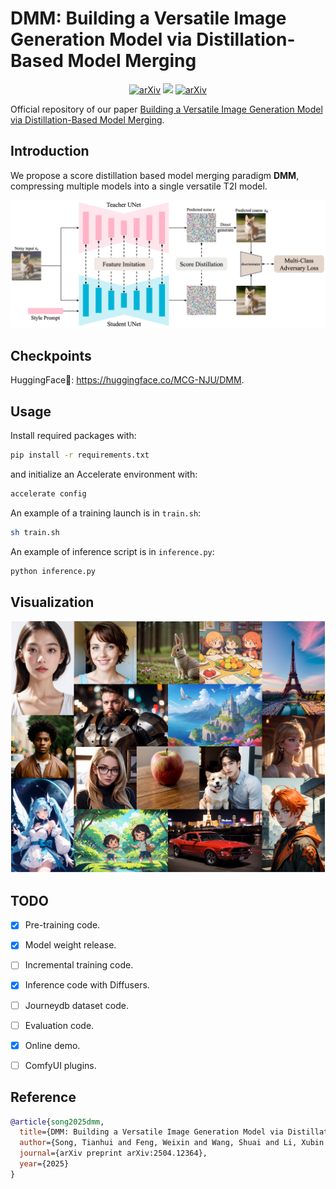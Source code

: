# DMM: Building a Versatile Image Generation Model via Distillation-Based Model Merging

<div style="text-align: center;">
  <a href="https://arxiv.org/abs/2504.12364"><img src="https://img.shields.io/badge/arXiv-2504.12364-b31b1b.svg" alt="arXiv"></a>
  <a href="https://huggingface.co/MCG-NJU/DMM"><img src="https://img.shields.io/badge/%F0%9F%A4%97%20Hugging%20Face-Model-blue"></a>
  <a href="https://huggingface.co/spaces/MCG-NJU/DMM"><img src="https://img.shields.io/badge/%F0%9F%A4%97%20Hugging%20Face-Online_Demo-green" alt="arXiv"></a>  
</div>


Official repository of our paper [Building a Versatile Image Generation Model via Distillation-Based Model Merging](https://arxiv.org/abs/2504.12364).


## Introduction

We propose a score distillation based model merging paradigm **DMM**, compressing multiple models into a single versatile T2I model.

![](assets/method.jpg)

## Checkpoints

HuggingFace🤗: https://huggingface.co/MCG-NJU/DMM.

## Usage

Install required packages with:

```bash
pip install -r requirements.txt
```

and initialize an Accelerate environment with:

```bash
accelerate config
```

An example of a training launch is in `train.sh`:

```bash
sh train.sh
```

An example of inference script is in `inference.py`:

```bash
python inference.py
```
## Visualization

![](assets/visualization.jpg)



## TODO
- [x] Pre-training code.
- [x] Model weight release.
- [ ] Incremental training code.
- [x] Inference code with Diffusers.
- [ ] Journeydb dataset code.
- [ ] Evaluation code.
- [x] Online demo.
- [ ] ComfyUI plugins.


## Reference

```bibtex
@article{song2025dmm,
  title={DMM: Building a Versatile Image Generation Model via Distillation-Based Model Merging},
  author={Song, Tianhui and Feng, Weixin and Wang, Shuai and Li, Xubin and Ge, Tiezheng and Zheng, Bo and Wang, Limin},
  journal={arXiv preprint arXiv:2504.12364},
  year={2025}
}
```
